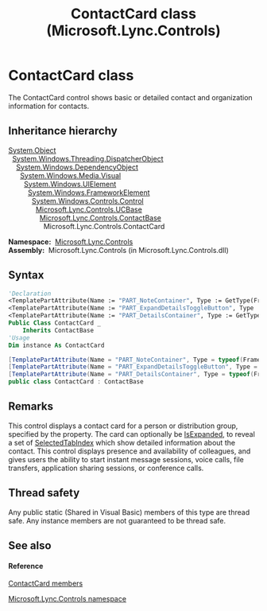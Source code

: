 ﻿---
title: ContactCard class (Microsoft.Lync.Controls)
TOCTitle: ContactCard class
ms:assetid: T:Microsoft.Lync.Controls.ContactCard_DI_3_UC_OCS14MrefLyncWPF
ms:mtpsurl: https://msdn.microsoft.com/en-us/library/microsoft.lync.controls.contactcard_di_3_uc_ocs14mreflyncwpf(v=office.15)
ms:contentKeyID: 48591184
ms.date: 07/28/2014
mtps_version: v=office.15
f1_keywords:
- Microsoft.Lync.Controls.ContactCard
dev_langs:
- CSharp
- JScript
- VB
- other
---

# ContactCard class

The ContactCard control shows basic or detailed contact and organization information for contacts.

## Inheritance hierarchy

[System.Object](http://msdn2.microsoft.com/en-us/library/e5kfa45b)  
  [System.Windows.Threading.DispatcherObject](http://msdn2.microsoft.com/en-us/library/ms615925)  
    [System.Windows.DependencyObject](http://msdn2.microsoft.com/en-us/library/ms589309)  
      [System.Windows.Media.Visual](http://msdn2.microsoft.com/en-us/library/ms635637)  
        [System.Windows.UIElement](http://msdn2.microsoft.com/en-us/library/ms590078)  
          [System.Windows.FrameworkElement](http://msdn2.microsoft.com/en-us/library/ms602714)  
            [System.Windows.Controls.Control](http://msdn2.microsoft.com/en-us/library/ms609826)  
              [Microsoft.Lync.Controls.UCBase](ucbase-class-microsoft-lync-controls_1.md)  
                [Microsoft.Lync.Controls.ContactBase](contactbase-class-microsoft-lync-controls_1.md)  
                  Microsoft.Lync.Controls.ContactCard  

**Namespace:**  [Microsoft.Lync.Controls](microsoft-lync-controls-namespace_1.md)  
**Assembly:**  Microsoft.Lync.Controls (in Microsoft.Lync.Controls.dll)

## Syntax

``` vb
'Declaration
<TemplatePartAttribute(Name := "PART_NoteContainer", Type := GetType(FrameworkElement))> _
<TemplatePartAttribute(Name := "PART_ExpandDetailsToggleButton", Type := GetType(ToggleButton))> _
<TemplatePartAttribute(Name := "PART_DetailsContainer", Type := GetType(FrameworkElement))> _
Public Class ContactCard _
    Inherits ContactBase
'Usage
Dim instance As ContactCard
```

``` csharp
[TemplatePartAttribute(Name = "PART_NoteContainer", Type = typeof(FrameworkElement))]
[TemplatePartAttribute(Name = "PART_ExpandDetailsToggleButton", Type = typeof(ToggleButton))]
[TemplatePartAttribute(Name = "PART_DetailsContainer", Type = typeof(FrameworkElement))]
public class ContactCard : ContactBase
```

## Remarks

This control displays a contact card for a person or distribution group, specified by the property. The card can optionally be [IsExpanded](contactcard-isexpanded-property-microsoft-lync-controls_1.md), to reveal a set of [SelectedTabIndex](contactcard-selectedtabindex-property-microsoft-lync-controls_1.md) which show detailed information about the contact. This control displays presence and availability of colleagues, and gives users the ability to start instant message sessions, voice calls, file transfers, application sharing sessions, or conference calls.

## Thread safety

Any public static (Shared in Visual Basic) members of this type are thread safe. Any instance members are not guaranteed to be thread safe.

## See also

#### Reference

[ContactCard members](contactcard-members-microsoft-lync-controls_1.md)

[Microsoft.Lync.Controls namespace](microsoft-lync-controls-namespace_1.md)

